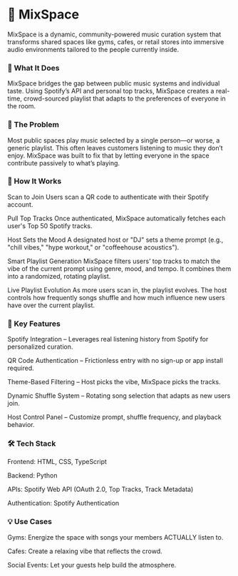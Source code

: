 # 🎵 MixSpace

MixSpace is a dynamic, community-powered music curation system that transforms shared spaces like gyms, cafes, or retail stores into immersive audio environments tailored to the people currently inside.

### 🚀 What It Does
MixSpace bridges the gap between public music systems and individual taste. Using Spotify’s API and personal top tracks, MixSpace creates a real-time, crowd-sourced playlist that adapts to the preferences of everyone in the room.

### 🔁 The Problem
Most public spaces play music selected by a single person—or worse, a generic playlist. This often leaves customers listening to music they don’t enjoy. MixSpace was built to fix that by letting everyone in the space contribute passively to what’s playing.

### 🎤 How It Works
Scan to Join
Users scan a QR code to authenticate with their Spotify account.

Pull Top Tracks
Once authenticated, MixSpace automatically fetches each user's Top 50 Spotify tracks.

Host Sets the Mood
A designated host or "DJ" sets a theme prompt (e.g., "chill vibes," "hype workout," or "coffeehouse acoustics").

Smart Playlist Generation
MixSpace filters users’ top tracks to match the vibe of the current prompt using genre, mood, and tempo. It combines them into a randomized, rotating playlist.

Live Playlist Evolution
As more users scan in, the playlist evolves. The host controls how frequently songs shuffle and how much influence new users have over the current playlist.

### 🧠 Key Features
Spotify Integration – Leverages real listening history from Spotify for personalized curation.

QR Code Authentication – Frictionless entry with no sign-up or app install required.

Theme-Based Filtering – Host picks the vibe, MixSpace picks the tracks.

Dynamic Shuffle System – Rotating song selection that adapts as new users join.

Host Control Panel – Customize prompt, shuffle frequency, and playback behavior.

### 🛠️ Tech Stack
Frontend: HTML, CSS, TypeScript

Backend: Python

APIs: Spotify Web API (OAuth 2.0, Top Tracks, Track Metadata)

Authentication: Spotify Authentication

### 💡 Use Cases
Gyms: Energize the space with songs your members ACTUALLY listen to.

Cafes: Create a relaxing vibe that reflects the crowd.

Social Events: Let your guests help build the atmosphere.
